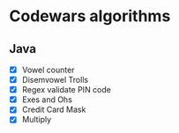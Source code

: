 # Codewars algorithms
## Java
- [x] Vowel counter
- [x] Disemvowel Trolls
- [x] Regex validate PIN code
- [x] Exes and Ohs
- [x] Credit Card Mask
- [x] Multiply
